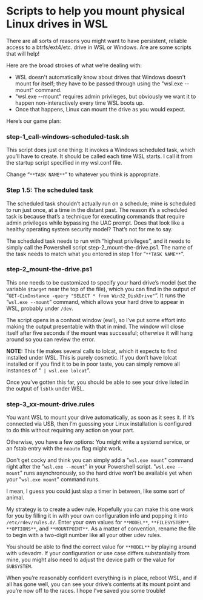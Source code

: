 # Scripts to help you mount physical Linux drives in WSL

There are all sorts of reasons you might want to have persistent, reliable access to a btrfs/ext4/etc. drive in WSL or Windows. Are are some scripts that will help!

Here are the broad strokes of what we’re dealing with:

* WSL doesn't automatically know about drives that Windows doesn't mount for itself; they have to be passed through using the "wsl.exe --mount" command.
* "wsl.exe --mount" requires admin privileges, but obviously we want it to happen non-interactively every time WSL boots up.
* Once that happens, Linux can mount the drive as you would expect.

Here’s our game plan:

### step-1_call-windows-scheduled-task.sh
This script does just one thing: It invokes a Windows scheduled task, which you’ll have to create. It should be called each time WSL starts. I call it from the startup script specified in my wsl.conf file.

Change “`**TASK NAME**`” to whatever you think is appropriate.

### Step 1.5: The scheduled task
The scheduled task shouldn’t actually run on a schedule; mine is scheduled to run just once, at a time in the distant past. The reason it’s a scheduled task is because that’s a technique for executing commands that require admin privileges while bypassing the UAC prompt. Does that look like a healthy operating system security model? That’s not for me to say.

The scheduled task needs to run with “highest privileges”, and it needs to simply call the Powershell script step-2_mount-the-drive.ps1. The name of the task needs to match what you entered in step 1 for “`**TASK NAME**`”.

### step-2_mount-the-drive.ps1
This one needs to be customized to specify your hard drive’s model (set the variable `$target` near the top of the file), which you can find in the output of “`GET-CimInstance -query "SELECT * from Win32_DiskDrive"`”. It runs the “`wsl.exe --mount`” command, which allows your hard drive to appear in WSL, probably under `/dev`.

The script opens in a conhost window (ew!), so I’ve put some effort into making the output presentable with that in mind. The window will close itself after five seconds if the mount was successful; otherwise it will hang around so you can review the error.

**NOTE:** This file makes several calls to lolcat, which it expects to find installed under WSL. This is purely cosmetic. If you don’t have lolcat installed or if you find it to be in poor taste, you can simply remove all instances of “` | wsl.exe lolcat`”.

Once you’ve gotten this far, you should be able to see your drive listed in the output of `lsblk` under WSL.

### step-3_xx-mount-drive.rules
You want WSL to mount your drive automatically, as soon as it sees it. If it’s connected via USB, then I’m guessing your Linux installation is configured to do this without requiring any action on your part.

Otherwise, you have a few options: You might write a systemd service, or an fstab entry with the `noauto` flag might work.

Don't get cocky and think you can simply add a "`wsl.exe mount`" command right after the "`wsl.exe --mount`" in your Powershell script. "`wsl.exe --mount`" runs asynchronously, so the hard drive won’t be available yet when your "`wsl.exe mount`" command runs.

I mean, I guess you could just slap a timer in between, like some sort of animal.

My strategy is to create a udev rule. Hopefully you can make this one work for you by filling it in with your own configuration info and popping it into `/etc/rdev/rules.d/`. Enter your own values for `**MODEL**`, `**FILESYSTEM**`, `**OPTIONS**`, and `**MOUNTPOINT**`. As a matter of convention, rename the file to begin with a two-digit number like all your other udev rules.

You should be able to find the correct value for `**MODEL**` by playing around with udevadm. If your configuration or use case differs substantially from mine, you might also need to adjust the device path or the value for `SUBSYSTEM`.

When you’re reasonably confident everything is in place, reboot WSL, and if all has gone well, you can see your drive’s contents at its mount point and you’re now off to the races. I hope I’ve saved you some trouble!
